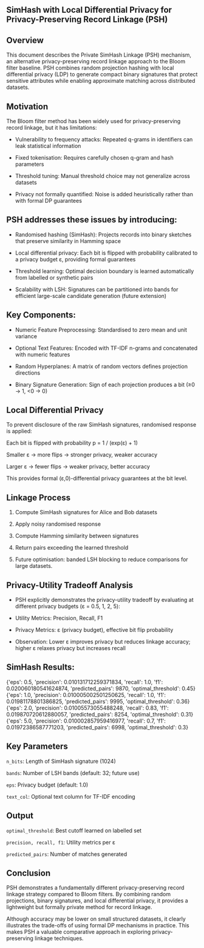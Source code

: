 ## SimHash with Local Differential Privacy for Privacy-Preserving Record Linkage (PSH)

## Overview

This document describes the Private SimHash Linkage (PSH) mechanism, an alternative privacy-preserving record linkage approach to the Bloom filter baseline. PSH combines random projection hashing with local differential privacy (LDP) to generate compact binary signatures that protect sensitive attributes while enabling approximate matching across distributed datasets.

## Motivation

The Bloom filter method has been widely used for privacy-preserving record linkage, but it has limitations:
- Vulnerability to frequency attacks: Repeated q-grams in identifiers can leak statistical information

- Fixed tokenisation: Requires carefully chosen q-gram and hash parameters

- Threshold tuning: Manual threshold choice may not generalize across datasets

- Privacy not formally quantified: Noise is added heuristically rather than with formal DP guarantees

## PSH addresses these issues by introducing:

- Randomised hashing (SimHash): Projects records into binary sketches that preserve similarity in Hamming space

- Local differential privacy: Each bit is flipped with probability calibrated to a privacy budget ε, providing formal guarantees

- Threshold learning: Optimal decision boundary is learned automatically from labelled or synthetic pairs

- Scalability with LSH: Signatures can be partitioned into bands for efficient large-scale candidate generation (future extension)

## Key Components:
- Numeric Feature Preprocessing: Standardised to zero mean and unit variance

- Optional Text Features: Encoded with TF-IDF n-grams and concatenated with numeric features

- Random Hyperplanes: A matrix of random vectors defines projection directions

- Binary Signature Generation: Sign of each projection produces a bit (≥0 → 1, <0 → 0)

## Local Differential Privacy

To prevent disclosure of the raw SimHash signatures, randomised response is applied:

Each bit is flipped with probability p = 1 / (exp(ε) + 1)

Smaller ε → more flips → stronger privacy, weaker accuracy

Larger ε → fewer flips → weaker privacy, better accuracy

This provides formal (ε,0)-differential privacy guarantees at the bit level.

## Linkage Process

1. Compute SimHash signatures for Alice and Bob datasets

2. Apply noisy randomised response

3. Compute Hamming similarity between signatures

4. Return pairs exceeding the learned threshold

5. Future optimisation: banded LSH blocking to reduce comparisons for large datasets.

## Privacy-Utility Tradeoff Analysis

- PSH explicitly demonstrates the privacy-utility tradeoff by evaluating at different privacy budgets (ε = 0.5, 1, 2, 5):

- Utility Metrics: Precision, Recall, F1

- Privacy Metrics: ε (privacy budget), effective bit flip probability

- Observation: Lower ε improves privacy but reduces linkage accuracy; higher ε relaxes privacy but increases recall

## SimHash Results:
{'eps': 0.5, 'precision': 0.010131712259371834, 'recall': 1.0, 'f1': 0.020060180541624874, 'predicted_pairs': 9870, 'optimal_threshold': 0.45}
{'eps': 1.0, 'precision': 0.010005002501250625, 'recall': 1.0, 'f1': 0.01981178801386825, 'predicted_pairs': 9995, 'optimal_threshold': 0.36}
{'eps': 2.0, 'precision': 0.01005573055488248, 'recall': 0.83, 'f1': 0.019870720612880057, 'predicted_pairs': 8254, 'optimal_threshold': 0.31}
{'eps': 5.0, 'precision': 0.010002857959416977, 'recall': 0.7, 'f1': 0.01972386587771203, 'predicted_pairs': 6998, 'optimal_threshold': 0.3}

## Key Parameters

`n_bits`: Length of SimHash signature (1024)

`bands`: Number of LSH bands (default: 32; future use)

`eps`: Privacy budget (default: 1.0)

`text_col`: Optional text column for TF-IDF encoding

## Output

`optimal_threshold`: Best cutoff learned on labelled set

`precision, recall, f1`: Utility metrics per ε

`predicted_pairs`: Number of matches generated

## Conclusion

PSH demonstrates a fundamentally different privacy-preserving record linkage strategy compared to Bloom filters. By combining random projections, binary signatures, and local differential privacy, it provides a lightweight but formally private method for record linkage.

Although accuracy may be lower on small structured datasets, it clearly illustrates the trade-offs of using formal DP mechanisms in practice. This makes PSH a valuable comparative approach in exploring privacy-preserving linkage techniques.